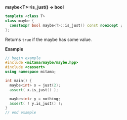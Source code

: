 **maybe&lt;T&gt;::is_just() -> bool**

```cpp
template <class T>
class maybe {
  constexpr bool maybe<T>::is_just() const noexcept ;
};
```

Returns `true` if the maybe has some value.

**Example**

```cpp
// begin example
#include <mitama/maybe/maybe.hpp>
#include <cassert>
using namespace mitama;

int main() {
  maybe<int> x = just(2);
  assert( x.is_just() );

  maybe<int> y = nothing;
  assert( ! y.is_just() );
}
// end example
```
